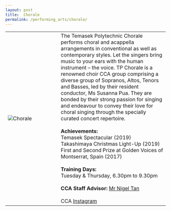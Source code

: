 ```yaml
---
layout: post
title:  Chorale
permalink: /performing_arts/chorale/
---
```


<div>
<table>
    <tr>
        <td style="width:33%"><image src="{{site.baseurl}}/images/CCA_chorale.jpg" style="display:block;margin-left:auto;margin-right:auto;" alt="Chorale"></image></td>
        <td>
        The Temasek Polytechnic Chorale performs choral and acappella arrangements in conventional as well as contemporary styles. Let the singers bring music to your ears with the human instrument – the voice. TP Chorale is a renowned choir CCA group comprising a diverse group of Sopranos, Altos, Tenors and Basses, led by their resident conductor, Ms Susanna Pua. They are bonded by their strong passion for singing and endeavour to convey their love for choral singing through the specially curated concert repertoire.
        <br><br>
        <b>Achievements:</b><br>
        Temasek Spectacular (2019)<br>
        Takashimaya Christmas Light-Up (2019)<br>
        First and Second Prize at Golden Voices of Montserrat, Spain (2017)
        <br><br>
        <b>Training Days:</b><br>
        Tuesday & Thursday, 6.30pm to 9.30pm
        <br><br>
        <b>CCA Staff Advisor:</b> <a href="nigeltan@tp.edu.sg">Mr Nigel Tan</a>
        <br><br>
        CCA <a href="https://www.instagram.com/tpchorale">Instagram</a>
        </td>
    </tr>
</table>
</div>
